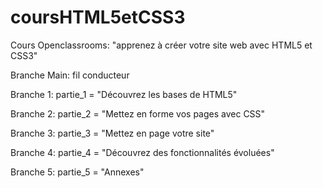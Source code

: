 # coursHTML5etCSS3
Cours Openclassrooms: "apprenez à créer votre site web avec HTML5 et CSS3"

Branche Main: fil conducteur

Branche 1: partie_1 = "Découvrez les bases de HTML5"

Branche 2: partie_2 = "Mettez en forme vos pages avec CSS"

Branche 3: partie_3 = "Mettez en page votre site"

Branche 4: partie_4 = "Découvrez des fonctionnalités évoluées"

Branche 5: partie_5 = "Annexes"
